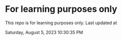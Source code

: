 # For learning purposes only
This repo is for learning purposes only.
Last updated at

Saturday, August 5, 2023 10:30:35 PM


